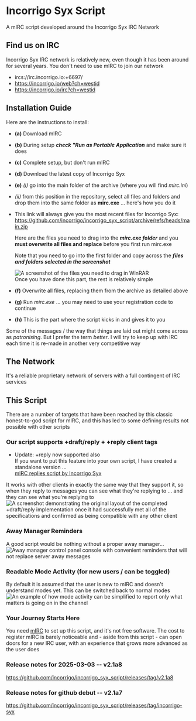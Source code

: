 # Incorrigo Syx Script  
A mIRC script developed around the Incorrigo Syx IRC Network

## Find us on IRC
Incorrigo Syx IRC network is relatively new, even though it has been around for several years. You don't need to use mIRC to join our network  
- ircs://irc.incorrigo.io:+6697/
- https://incorrigo.io/web?ch=westid
- https://incorrigo.io/irc?ch=westid

## Installation Guide
Here are the instructions to install:
- **(a)** Download mIRC
- **(b)** During setup **_check "Run as Portable Application_** and make sure it does
- **(c)** Complete setup, but don't run mIRC
- **(d)** Download the latest copy of Incorrigo Syx
- **(e)** _(i)_ go into the main folder of the archive (where you will find _mirc.ini_)
- _(ii)_ from this position in the repository, select all files and folders and drop them into the same folder as **mirc.exe** ... here's how you do it  
- This link will always give you the most recent files for Incorrigo Syx:  
  https://github.com/incorrigo/incorrigo_syx_script/archive/refs/heads/main.zip  

  Here are the files you need to drag into the **_mirc.exe folder_** and you **must overwrite all files and replace** before you    first run mirc.exe  

  Note that you need to go into the first folder and copy across the **_files and folders selected in the screenshot_**

  ![A screenshot of the files you need to drag in WinRAR](https://incorrigo.io/script/screeni20.png)  
  Once you have done this part, the rest is relatively simple
- **(f)** Overwrite all files, replacing them from the archive as detailed above
- **(g)** Run _mirc.exe_ ... you may need to use your registration code to continue
- **(h)** This is the part where the script kicks in and gives it to you

Some of the messages / the way that things are laid out might come across as _patronising_. But I prefer the term _better_. I will try to keep up with IRC each time it is re-made in another very competitive way

## The Network
It's a reliable proprietary network of servers with a full contingent of IRC services  

## This Script
There are a number of targets that have been reached by this classic honest-to-god script for mIRC, and this has led to some defining results not possible with other scripts  

### Our script supports +draft/reply + +reply client tags
* Update: +reply now supported also  
If you want to put this feature into your own script, I have created a standalone version ...  
[mIRC replies script by Incorrigo Syx](https://github.com/incorrigo/mIRC_replies)  
  
It works with other clients in exactly the same way that they support it, so when they reply to messages you can see what they're replying to ... and they can see what you're replying to  
![A screenshot demonstrating the original layout of the completed +draft/reply implementation once it had successfully met all of the specifications and confirmed as being compatible with any other client](https://incorrigo.io/script/screeni11.png)  

### Away Manager Reminders
A good script would be nothing without a proper away manager...  
![Away manager control panel console with convenient reminders that will not replace server away messages](https://incorrigo.io/script/screeni18.png)

### Readable Mode Activity (for new users / can be toggled)
By default it is assumed that the user is new to mIRC and doesn't understand modes yet. This can be switched back to normal modes  
![An example of how mode activity can be simplified to report only what matters is going on in the channel](https://incorrigo.io/script/screeni14.png)

### Your Journey Starts Here
You need [mIRC](https://www.mirc.com/) to set up this script, and it's not free software. The cost to register mIRC is barely noticeable and - aside from this script - can open doors for a new IRC user, with an experience that grows more advanced as the user does

### Release notes for 2025-03-03 -- v2.1a8

https://github.com/incorrigo/incorrigo_syx_script/releases/tag/v2.1a8

### Release notes for github debut -- v2.1a7

https://github.com/incorrigo/incorrigo_syx_script/releases/tag/incorrigo-syx
